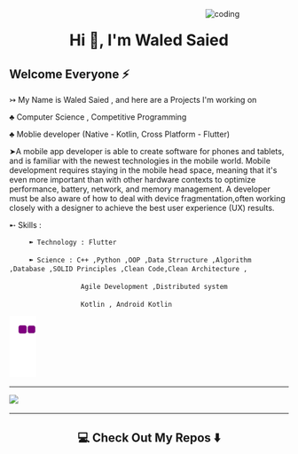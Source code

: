 
<img align="right" alt="coding" width="150" src="https://user-images.githubusercontent.com/55389276/140866485-8fb1c876-9a8f-4d6a-98dc-08c4981eaf70.gif">

<h1 align="center">Hi 👋, I'm Waled Saied</h1>


<h2 align="left">Welcome Everyone ⚡</h2>


↣ My Name is Waled Saied , and here are a Projects I'm working on

♣️ Computer Science , Competitive Programming 

♣️ Moblie developer (Native - Kotlin, Cross Platform - Flutter) 


➤A mobile app developer is able to create software for phones and tablets, and is familiar with the newest technologies in the mobile world. Mobile development requires staying in the mobile head space, meaning that it's even more important than with other hardware contexts to optimize performance, battery, network, and memory management. A developer must be also aware of how to deal with device fragmentation,often working closely with a designer to achieve the best user experience (UX) results.


➸ Skills : 
         
         ➽ Technology : Flutter 
         
         ➽ Science : C++ ,Python ,OOP ,Data Strructure ,Algorithm ,Database ,SOLID Principles ,Clean Code,Clean Architecture ,
         
                      Agile Development ,Distributed system
                      
                      Kotlin , Android Kotlin





![snake gif](https://github.com/itsherifAhmed/itsherifAhmed/blob/output/github-contribution-grid-snake.gif)

<hr>

<img src="https://images.squarespace-cdn.com/content/v1/5769fc401b631bab1addb2ab/1541580611624-TE64QGKRJG8SWAIUS7NS/coding-freak.gif"></img>

<hr>
<h2  align="center">💻 Check Out My Repos ⬇️ </h2>






































































































